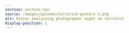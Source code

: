 ```yaml
---
section: section-two
source: /images/uploads/terrorism-posters-1.png
alt: Poster explaining photographer might be terrorist
display-position: 1
---
```

